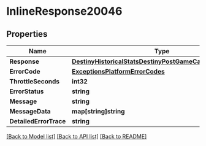 # InlineResponse20046

## Properties
Name | Type | Description | Notes
------------ | ------------- | ------------- | -------------
**Response** | [**DestinyHistoricalStatsDestinyPostGameCarnageReportData**](Destiny.HistoricalStats.DestinyPostGameCarnageReportData.md) |  | [optional] 
**ErrorCode** | [**ExceptionsPlatformErrorCodes**](Exceptions.PlatformErrorCodes.md) |  | [optional] 
**ThrottleSeconds** | **int32** |  | [optional] 
**ErrorStatus** | **string** |  | [optional] 
**Message** | **string** |  | [optional] 
**MessageData** | **map[string]string** |  | [optional] 
**DetailedErrorTrace** | **string** |  | [optional] 

[[Back to Model list]](../README.md#documentation-for-models) [[Back to API list]](../README.md#documentation-for-api-endpoints) [[Back to README]](../README.md)


